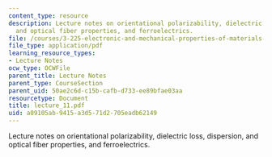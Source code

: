 ```yaml
---
content_type: resource
description: Lecture notes on orientational polarizability, dielectric loss, dispersion,
  and optical fiber properties, and ferroelectrics.
file: /courses/3-225-electronic-and-mechanical-properties-of-materials-fall-2007/a09105ab9415a3d571d2705eadb62149_lecture_11.pdf
file_type: application/pdf
learning_resource_types:
- Lecture Notes
ocw_type: OCWFile
parent_title: Lecture Notes
parent_type: CourseSection
parent_uid: 50ae2c6d-c15b-cafb-d733-ee89bfae03aa
resourcetype: Document
title: lecture_11.pdf
uid: a09105ab-9415-a3d5-71d2-705eadb62149
---
```

Lecture notes on orientational polarizability, dielectric loss, dispersion, and optical fiber properties, and ferroelectrics.

